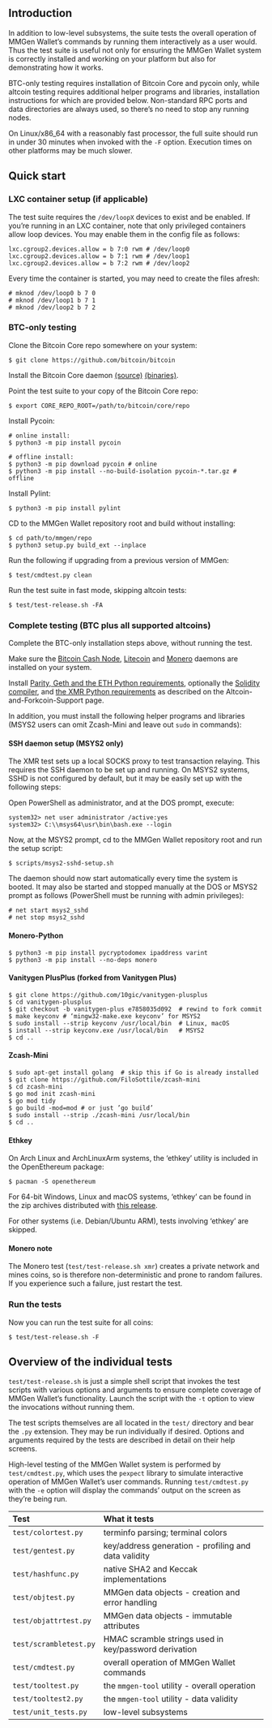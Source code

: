 ## Introduction

In addition to low-level subsystems, the suite tests the overall operation of
MMGen Wallet’s commands by running them interactively as a user would.  Thus the
test suite is useful not only for ensuring the MMGen Wallet system is correctly
installed and working on your platform but also for demonstrating how it works.

BTC-only testing requires installation of Bitcoin Core and pycoin only, while
altcoin testing requires additional helper programs and libraries, installation
instructions for which are provided below.  Non-standard RPC ports and data
directories are always used, so there’s no need to stop any running nodes.

On Linux/x86\_64 with a reasonably fast processor, the full suite should run in
under 30 minutes when invoked with the `-F` option.  Execution times on other
platforms may be much slower.

## Quick start

### LXC container setup (if applicable)

The test suite requires the `/dev/loopX` devices to exist and be enabled.  If
you’re running in an LXC container, note that only privileged containers allow
loop devices.  You may enable them in the config file as follows:

```text
lxc.cgroup2.devices.allow = b 7:0 rwm # /dev/loop0
lxc.cgroup2.devices.allow = b 7:1 rwm # /dev/loop1
lxc.cgroup2.devices.allow = b 7:2 rwm # /dev/loop2
```

Every time the container is started, you may need to create the files afresh:

```text
# mknod /dev/loop0 b 7 0
# mknod /dev/loop1 b 7 1
# mknod /dev/loop2 b 7 2
```

### BTC-only testing

Clone the Bitcoin Core repo somewhere on your system:

```text
$ git clone https://github.com/bitcoin/bitcoin
```

Install the Bitcoin Core daemon [(source)][sd] [(binaries)][bd].

Point the test suite to your copy of the Bitcoin Core repo:

```text
$ export CORE_REPO_ROOT=/path/to/bitcoin/core/repo
```

Install Pycoin:

```text
# online install:
$ python3 -m pip install pycoin

# offline install:
$ python3 -m pip download pycoin # online
$ python3 -m pip install --no-build-isolation pycoin-*.tar.gz # offline
```

Install Pylint:

```text
$ python3 -m pip install pylint
```

CD to the MMGen Wallet repository root and build without installing:

```text
$ cd path/to/mmgen/repo
$ python3 setup.py build_ext --inplace
```

Run the following if upgrading from a previous version of MMGen:

```text
$ test/cmdtest.py clean
```

Run the test suite in fast mode, skipping altcoin tests:

```text
$ test/test-release.sh -FA
```

### Complete testing (BTC plus all supported altcoins)

Complete the BTC-only installation steps above, without running the test.

Make sure the [Bitcoin Cash Node][cnd], [Litecoin][ld] and [Monero][md]
daemons are installed on your system.

Install [Parity, Geth and the ETH Python requirements][oe], optionally the
[Solidity compiler][sc], and [the XMR Python requirements][xr] as described on
the Altcoin-and-Forkcoin-Support page.

In addition, you must install the following helper programs and libraries (MSYS2
users can omit Zcash-Mini and leave out `sudo` in commands):

#### SSH daemon setup (MSYS2 only)

The XMR test sets up a local SOCKS proxy to test transaction relaying.  This
requires the SSH daemon to be set up and running.  On MSYS2 systems, SSHD
is not configured by default, but it may be easily set up with the following
steps:

Open PowerShell as administrator, and at the DOS prompt, execute:

```text
system32> net user administrator /active:yes
system32> C:\\msys64\usr\bin\bash.exe --login
```

Now, at the MSYS2 prompt, cd to the MMGen Wallet repository root and run the
setup script:

```text
$ scripts/msys2-sshd-setup.sh
```

The daemon should now start automatically every time the system is booted. It
may also be started and stopped manually at the DOS or MSYS2 prompt as follows
(PowerShell must be running with admin privileges):

```text
# net start msys2_sshd
# net stop msys2_sshd
```

#### Monero-Python

```text
$ python3 -m pip install pycryptodomex ipaddress varint
$ python3 -m pip install --no-deps monero
```

#### Vanitygen PlusPlus (forked from Vanitygen Plus)

```text
$ git clone https://github.com/10gic/vanitygen-plusplus
$ cd vanitygen-plusplus
$ git checkout -b vanitygen-plus e7858035d092  # rewind to fork commit
$ make keyconv # ‘mingw32-make.exe keyconv’ for MSYS2
$ sudo install --strip keyconv /usr/local/bin  # Linux, macOS
$ install --strip keyconv.exe /usr/local/bin   # MSYS2
$ cd ..
```

#### Zcash-Mini

```text
$ sudo apt-get install golang  # skip this if Go is already installed
$ git clone https://github.com/FiloSottile/zcash-mini
$ cd zcash-mini
$ go mod init zcash-mini
$ go mod tidy
$ go build -mod=mod # or just ’go build’
$ sudo install --strip ./zcash-mini /usr/local/bin
$ cd ..
```

#### Ethkey

On Arch Linux and ArchLinuxArm systems, the ‘ethkey’ utility is included in the
OpenEthereum package:

```text
$ pacman -S openethereum
```

For 64-bit Windows, Linux and macOS systems, ‘ethkey’ can be found in the zip
archives distributed with [this release][oz].

For other systems (i.e. Debian/Ubuntu ARM), tests involving ‘ethkey’ are skipped.

#### Monero note

The Monero test (`test/test-release.sh xmr`) creates a private network and
mines coins, so is therefore non-deterministic and prone to random failures.
If you experience such a failure, just restart the test.

### Run the tests

Now you can run the test suite for all coins:

```text
$ test/test-release.sh -F
```

## Overview of the individual tests

`test/test-release.sh` is just a simple shell script that invokes the test
scripts with various options and arguments to ensure complete coverage of
MMGen Wallet’s functionality.  Launch the script with the `-t` option to view
the invocations without running them.

The test scripts themselves are all located in the `test/` directory and bear
the `.py` extension.  They may be run individually if desired.  Options and
arguments required by the tests are described in detail on their help screens.

High-level testing of the MMGen Wallet system is performed by `test/cmdtest.py`,
which uses the `pexpect` library to simulate interactive operation of MMGen
Wallet’s user commands.  Running `test/cmdtest.py` with the `-e` option will
display the commands’ output on the screen as they’re being run.

| Test                  | What it tests                                        |
|:----------------------|:-----------------------------------------------------|
| `test/colortest.py`   | terminfo parsing; terminal colors                    |
| `test/gentest.py`     | key/address generation - profiling and data validity |
| `test/hashfunc.py`    | native SHA2 and Keccak implementations               |
| `test/objtest.py`     | MMGen data objects - creation and error handling     |
| `test/objattrtest.py` | MMGen data objects - immutable attributes            |
| `test/scrambletest.py`| HMAC scramble strings used in key/password derivation|
| `test/cmdtest.py`     | overall operation of MMGen Wallet commands           |
| `test/tooltest.py`    | the `mmgen-tool` utility - overall operation         |
| `test/tooltest2.py`   | the `mmgen-tool` utility - data validity             |
| `test/unit_tests.py`  | low-level subsystems                                 |

[sd]: Install-Bitcoind-from-Source-on-Linux
[bd]: Install-Bitcoind
[md]: https://getmonero.org/downloads/#linux
[ad]: https://download.bitcoinabc.org/
[cnd]: https://bitcoincashnode.org/
[ld]: https://download.litecoin.org/litecoin-0.17.1/
[oe]: Altcoin-and-Forkcoin-Support#a_ed
[sc]: Altcoin-and-Forkcoin-Support#a_dt
[xr]: Altcoin-and-Forkcoin-Support#a_xmr_req
[oz]: https://github.com/openethereum/openethereum/releases/tag/v3.1.0
